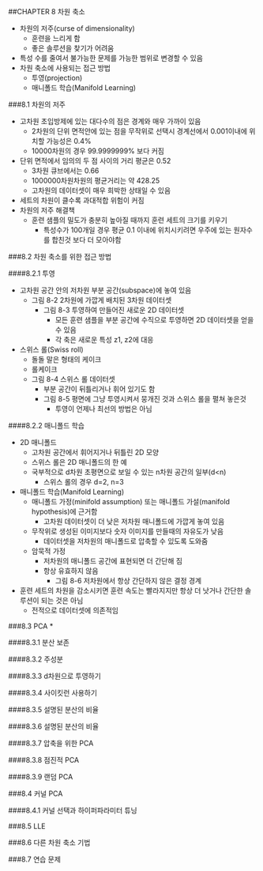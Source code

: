 ##CHAPTER 8 차원 축소
* 차원의 저주(curse of dimensionality)
  - 훈련을 느리게 함
  - 좋은 솔루션을 찾기가 어려움
* 특성 수를 줄여서 불가능한 문제를 가능한 범위로 변경할 수 있음
* 차원 축소에 사용되는 접근 방법
  - 투영(projection)
  - 매니폴드 학습(Manifold Learning)

###8.1 차원의 저주
* 고차원 초입방제에 있는 대다수의 점은 경계와 매우 가까이 있음
  - 2차원의 단위 면적안에 있는 점을 무작위로 선택시 경계선에서 0.001이내에 위치할 가능성은 0.4%
  - 10000차원의 경우 99.9999999% 보다 커짐
* 단위 면적에서 임의의 두 점 사이의 거리 평균은 0.52
  - 3차원 큐브에서는 0.66
  - 1000000차원차원의 평균거리는 약 428.25
  - 고차원의 데이터셋이 매우 희박한 상태일 수 있음
* 세트의 차원이 클수록 과대적합 위험이 커짐
* 차원의 저주 해결책
  - 훈련 샘플의 밀도가 충분히 높아질 때까지 훈련 세트의 크기를 키우기
    - 특성수가 100개일 경우 평균 0.1 이내에 위치시키려면 우주에 있는 원자수를 합친것 보다 더 모아야함  

###8.2 차원 축소를 위한 접근 방법

####8.2.1 투영
* 고차원 공간 안의 저차원 부분 공간(subspace)에 놓여 있음
  - 그림 8-2 2차원에 가깝게 배치된 3차원 데이터셋
    - 그림 8-3 투영하여 만들어진 새로운 2D 데이터셋
      - 모든 훈련 샘플을 부분 공간에 수직으로 투영하면 2D 데이터셋을 얻을 수 있음
      - 각 축은 새로운 특성 z1, z2에 대응
* 스위스 롤(Swiss roll)
  - 돌돌 말은 형태의 케이크
  - 롤케이크
  - 그림 8-4 스위스 롤 데이터셋
    - 부분 공간이 뒤틀리거나 휘어 있기도 함
    - 그림 8-5 평면에 그냥 투영시켜서 뭉개진 것과 스위스 롤을 펼쳐 놓은것
      - 투영이 언제나 최선의 방법은 아님

####8.2.2 매니폴드 학습
* 2D 매니폴드
  - 고차원 공간에서 휘어지거나 뒤틀린 2D 모양
  - 스위스 롤은 2D 매니폴드의 한 예
  - 국부적으로 d차원 초평면으로 보일 수 있는 n차원 공간의 일부(d<n)
    - 스위스 롤의 경우 d=2, n=3
* 매니폴드 학습(Manifold Learning)
  - 매니폴드 가정(minifold assumption) 또는 매니폴드 가설(manifold hypothesis)에 근거함
    - 고차원 데이터셋이 더 낮은 저차원 매니폴드에 가깝게 놓여 있음
  - 무작위로 생성된 이미지보다 숫자 이미지를 만들때의 자유도가 낮음
    - 데이터셋을 저차원의 매니폴드로 압축할 수 있도록 도와줌
  - 암묵적 가정
    - 저차원의 매니폴드 공간에 표현되면 더 간단해 짐
    - 항상 유효하지 않음
      - 그림 8-6 저차원에서 항상 간단하지 않은 결정 경계
* 훈련 세트의 차원을 감소시키면 훈련 속도는 빨라지지만 항상 더 낫거나 간단한 솔루션이 되는 것은 아님
  - 전적으로 데이터셋에 의존적임

###8.3 PCA
* 

####8.3.1 분산 보존

####8.3.2 주성분

####8.3.3 d차원으로 투영하기

####8.3.4 사이킷런 사용하기

####8.3.5 설명된 분산의 비율

####8.3.6 설명된 분산의 비율

####8.3.7 압축을 위한 PCA

####8.3.8 점진적 PCA

####8.3.9 랜덤 PCA

###8.4 커널 PCA

####8.4.1 커널 선택과 하이퍼파라미터 튜닝

###8.5 LLE

###8.6 다른 차원 축소 기법

###8.7 연습 문제